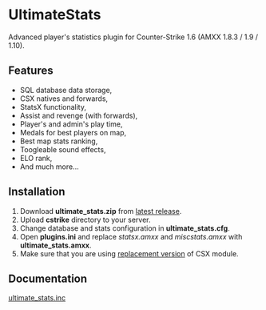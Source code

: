 # UltimateStats

Advanced player's statistics plugin for Counter-Strike 1.6 (AMXX 1.8.3 / 1.9 / 1.10).

## Features
- SQL database data storage,
- CSX natives and forwards,
- StatsX functionality,
- Assist and revenge (with forwards),
- Player's and admin's play time,
- Medals for best players on map,
- Best map stats ranking,
- Toogleable sound effects,
- ELO rank,
- And much more...

## Installation
1. Download **ultimate_stats.zip** from [latest release](https://github.com/TheDoctor0/UltimateStats/releases/latest).
2. Upload **cstrike** directory to your server.
3. Change database and stats configuration in **ultimate_stats.cfg**.
4. Open **plugins.ini** and replace *statsx.amxx* and *miscstats.amxx* with **ultimate_stats.amxx**.
5. Make sure that you are using [replacement version](https://github.com/TheDoctor0/UltimateStats/blob/master/cstrike/addons/amxmodx/modules/csx_amxx_i386.so) of CSX module.

## Documentation
[ultimate_stats.inc](https://github.com/TheDoctor0/UltimateStats/blob/master/cstrike/addons/amxmodx/scripting/include/ultimate_stats.inc)
